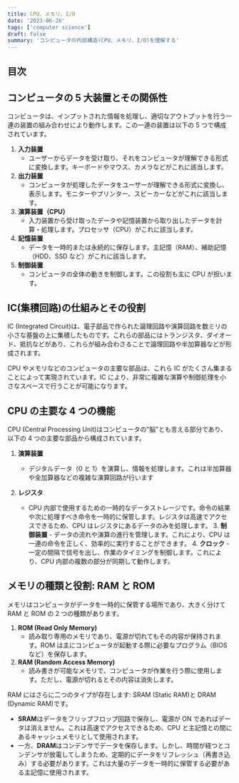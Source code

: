 ```yaml
---
title: CPU、メモリ、I/O
date: '2023-06-26'
tags: ['computer science']
draft: false
summary: 'コンピュータの内部構造(CPU、メモリ、I/O)を理解する'
---
```


## 目次

<TOCInline toc={props.toc} exclude="目次" toHeading={3} />

## コンピュータの 5 大装置とその関係性

コンピュータは、インプットされた情報を処理し、適切なアウトプットを行う一連の装置の組み合わせにより動作します。この一連の装置は以下の 5 つで構成されています。

1. **入力装置**
   - ユーザーからデータを受け取り、それをコンピュータが理解できる形式に変換します。キーボードやマウス、カメラなどがこれに該当します。
2. **出力装置**
   - コンピュータが処理したデータをユーザーが理解できる形式に変換し、表示します。モニターやプリンター、スピーカーなどがこれに該当します。
3. **演算装置（CPU）**
   - 入力装置から受け取ったデータや記憶装置から取り出したデータを計算・処理します。プロセッサ（CPU）がこれに該当します。
4. **記憶装置**
   - データを一時的または永続的に保存します。主記憶（RAM）、補助記憶（HDD、SSD など）がこれに該当します。
5. **制御装置**
   - コンピュータの全体の動きを制御します。この役割も主に CPU が担います。

## IC(集積回路)の仕組みとその役割

IC (Integrated Circuit)は、電子部品で作られた論理回路や演算回路を数ミリの小さな基盤の上に集積したものです。これらの部品にはトランジスタ、ダイオード、抵抗などがあり、これらが組み合わさることで論理回路や半加算器などが形成されます。

CPU やメモリなどのコンピュータの主要な部品は、これら IC がたくさん集まることによって実現されています。IC により、非常に複雑な演算や制御処理を小さなスペースで行うことが可能になります。

## CPU の主要な 4 つの機能

CPU (Central Processing Unit)はコンピュータの"脳"とも言える部分であり、以下の 4 つの主要な部品から構成されています。

1. **演算装置**

   - デジタルデータ（0 と 1）を演算し、情報を処理します。これは半加算器や全加算器などの複雑な演算回路が行います

2. **レジスタ**

   - CPU 内部で使用するための一時的なデータストレージです。命令の結果や次に処理すべき命令を一時的に保管します。レジスタは高速でアクセスできるため、CPU はレジスタにあるデータのみを処理します。 3. **制御装置** - データの流れや演算の進行を管理します。これにより、CPU は一連の命令を正しく、効率的に実行することができます。 4. **クロック** - 一定の間隔で信号を出し、作業のタイミングを制御します。これにより、CPU 内部の複数の部分が同期して動作します。

## メモリの種類と役割: RAM と ROM

メモリはコンピュータがデータを一時的に保管する場所であり、大きく分けて RAM と ROM の 2 つの種類があります。

1. **ROM (Read Only Memory)**
   - 読み取り専用のメモリであり、電源が切れてもその内容が保持されます。ROM は主にコンピュータが起動する際に必要なプログラム（BIOS など）を保存します。
2. **RAM (Random Access Memory)**
   - 読み書きが可能なメモリで、コンピュータが作業を行う際に使用します。ただし、電源が切れるとその内容は消失します。

RAM にはさらに二つのタイプが存在します: SRAM (Static RAM)と DRAM (Dynamic RAM)です。

- **SRAM**はデータをフリップフロップ回路で保存し、電源が ON であればデータは消えません。これは高速でアクセスできるため、CPU と主記憶との間にあるキャッシュメモリとして使用されます。
- 一方、**DRAM**はコンデンサでデータを保存します。しかし、時間が経つとコンデンサが放電してしまうため、定期的にデータをリフレッシュ（再書き込み）する必要があります。これは大量のデータを一時的に保管する必要がある主記憶に使用されます。
